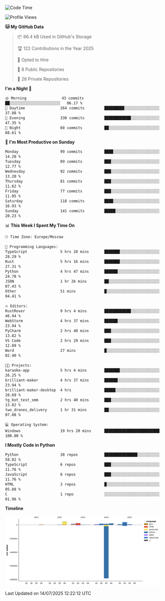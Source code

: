 <!--START_SECTION:waka-->
![Code Time](http://img.shields.io/badge/Code%20Time-732%20hrs%207%20mins-blue)

![Profile Views](http://img.shields.io/badge/Profile%20Views-0-blue)

**🐱 My GitHub Data** 

> 📦 66.4 kB Used in GitHub's Storage 
 > 
> 🏆 122 Contributions in the Year 2025
 > 
> 💼 Opted to Hire
 > 
> 📜 8 Public Repositories 
 > 
> 🔑 28 Private Repositories 
 > 
**I'm a Night 🦉** 

```text
🌞 Morning                43 commits          ██░░░░░░░░░░░░░░░░░░░░░░░   06.17 % 
🌆 Daytime                264 commits         █████████░░░░░░░░░░░░░░░░   37.88 % 
🌃 Evening                330 commits         ████████████░░░░░░░░░░░░░   47.35 % 
🌙 Night                  60 commits          ██░░░░░░░░░░░░░░░░░░░░░░░   08.61 % 
```
📅 **I'm Most Productive on Sunday** 

```text
Monday                   99 commits          ████░░░░░░░░░░░░░░░░░░░░░   14.20 % 
Tuesday                  89 commits          ███░░░░░░░░░░░░░░░░░░░░░░   12.77 % 
Wednesday                92 commits          ███░░░░░░░░░░░░░░░░░░░░░░   13.20 % 
Thursday                 81 commits          ███░░░░░░░░░░░░░░░░░░░░░░   11.62 % 
Friday                   77 commits          ███░░░░░░░░░░░░░░░░░░░░░░   11.05 % 
Saturday                 118 commits         ████░░░░░░░░░░░░░░░░░░░░░   16.93 % 
Sunday                   141 commits         █████░░░░░░░░░░░░░░░░░░░░   20.23 % 
```


📊 **This Week I Spent My Time On** 

```text
🕑︎ Time Zone: Europe/Moscow

💬 Programming Languages: 
TypeScript               5 hrs 28 mins       ███████░░░░░░░░░░░░░░░░░░   28.29 % 
Rust                     5 hrs 16 mins       ███████░░░░░░░░░░░░░░░░░░   27.31 % 
Python                   4 hrs 47 mins       ██████░░░░░░░░░░░░░░░░░░░   24.78 % 
JSON                     1 hr 26 mins        ██░░░░░░░░░░░░░░░░░░░░░░░   07.43 % 
Other                    51 mins             █░░░░░░░░░░░░░░░░░░░░░░░░   04.41 % 

🔥 Editors: 
RustRover                9 hrs 4 mins        ████████████░░░░░░░░░░░░░   46.94 % 
WebStorm                 4 hrs 37 mins       ██████░░░░░░░░░░░░░░░░░░░   23.94 % 
PyCharm                  2 hrs 40 mins       ███░░░░░░░░░░░░░░░░░░░░░░   13.82 % 
VS Code                  2 hrs 29 mins       ███░░░░░░░░░░░░░░░░░░░░░░   12.89 % 
Word                     27 mins             █░░░░░░░░░░░░░░░░░░░░░░░░   02.40 % 

🐱‍💻 Projects: 
karaoke-app              5 hrs 4 mins        ███████░░░░░░░░░░░░░░░░░░   26.25 % 
brilliant-maker          4 hrs 37 mins       ██████░░░░░░░░░░░░░░░░░░░   23.94 % 
brilliant-maker-desktop  4 hrs               █████░░░░░░░░░░░░░░░░░░░░   20.69 % 
tg_bot_test_smm          2 hrs 40 mins       ███░░░░░░░░░░░░░░░░░░░░░░   13.82 % 
two_drones_delivery      1 hr 31 mins        ██░░░░░░░░░░░░░░░░░░░░░░░   07.88 % 

💻 Operating System: 
Windows                  19 hrs 20 mins      █████████████████████████   100.00 % 
```

**I Mostly Code in Python** 

```text
Python                   30 repos            ███████████████░░░░░░░░░░   58.82 % 
TypeScript               6 repos             ███░░░░░░░░░░░░░░░░░░░░░░   11.76 % 
JavaScript               6 repos             ███░░░░░░░░░░░░░░░░░░░░░░   11.76 % 
HTML                     3 repos             █░░░░░░░░░░░░░░░░░░░░░░░░   05.88 % 
C                        1 repo              ░░░░░░░░░░░░░░░░░░░░░░░░░   01.96 % 
```



**Timeline**

![Lines of Code chart](https://raw.githubusercontent.com/adlemx/adlemx/main/assets/bar_graph.png)


 Last Updated on 14/07/2025 12:22:12 UTC
<!--END_SECTION:waka-->
